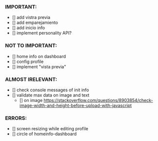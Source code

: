### IMPORTANT:
- [] add vistra previa
- [] add emparejamiento
- [] add inicio info
- [] implement personality API?

### NOT TO IMPORTANT:
- [] home info on dashboard
- [] config profile
- [] implement "vista previa"

### ALMOST IRELEVANT:
- [] check console messages of init info
- [] validate max data on image and text
    - [] on image https://stackoverflow.com/questions/8903854/check-image-width-and-height-before-upload-with-javascript

### ERRORS:
- [] screen resizing while editing profile
- [] circle of homeinfo-dashboard
